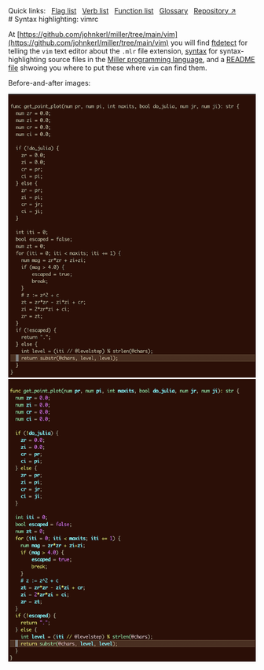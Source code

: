 <!---  PLEASE DO NOT EDIT DIRECTLY. EDIT THE .md.in FILE PLEASE. --->
<div>
<span class="quicklinks">
Quick links:
&nbsp;
<a class="quicklink" href="../reference-main-flag-list/index.html">Flag list</a>
&nbsp;
<a class="quicklink" href="../reference-verbs/index.html">Verb list</a>
&nbsp;
<a class="quicklink" href="../reference-dsl-builtin-functions/index.html">Function list</a>
&nbsp;
<a class="quicklink" href="../glossary/index.html">Glossary</a>
&nbsp;
<a class="quicklink" href="https://github.com/johnkerl/miller" target="_blank">Repository ↗</a>
</span>
</div>
# Syntax highlighting: vimrc

At [https://github.com/johnkerl/miller/tree/main/vim](https://github.com/johnkerl/miller/tree/main/vim) you will
find [ftdetect](https://github.com/johnkerl/miller/tree/main/vim/ftdetect) for telling the `vim` text editor
about the `.mlr` file extension, [syntax](https://github.com/johnkerl/miller/tree/main/vim/syntax) for syntax-highlighting source files in the
[Miller programming language](programming-language.md), and a [README file](https://github.com/johnkerl/miller/blob/main/vim/README.md) shwoing you where to put these where `vim` can find them.

Before-and-after images:

![pix/vim-syntax-off.png](pix/vim-syntax-off.png)
![pix/vim-syntax-on.png](pix/vim-syntax-on.png)
